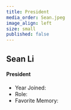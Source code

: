 ```yaml
---
title: President
media_order: Sean.jpeg
image_align: left
size: small
published: false
---
```


## Sean Li
#### President
* Year Joined: 
* Role: 
* Favorite Memory: 